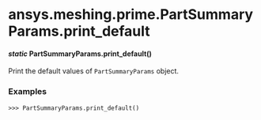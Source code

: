 # ansys.meshing.prime.PartSummaryParams.print_default



#### *static* PartSummaryParams.print_default()

Print the default values of `PartSummaryParams` object.

### Examples

```pycon
>>> PartSummaryParams.print_default()
```

<!-- !! processed by numpydoc !! -->
